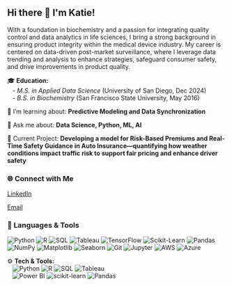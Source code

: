 ## Hi there 👋 I'm Katie! 


With a foundation in biochemistry and a passion for integrating quality control and data analytics in life sciences, I bring a strong background in ensuring product integrity within the medical device industry. My career is centered on data-driven post-market surveillance, where I leverage data trending and analysis to enhance strategies, safeguard consumer safety, and drive improvements in product quality.


🎓 **Education:**  
&nbsp;&nbsp; - *M.S. in Applied Data Science* (University of San Diego, Dec 2024)  
&nbsp;&nbsp; - *B.S. in Biochemistry*  (San Francisco State University, May 2016)

🌱 I’m learning about: **Predictive Modeling and Data Synchronization**

💬 Ask me about: **Data Science, Python, ML, AI**

🔭 Current Project: **Developing a model for Risk-Based Premiums and Real-Time Safety Guidance in Auto Insurance—quantifying how weather conditions impact traffic risk to support fair pricing and enhance driver safety**


### 🌐 Connect with Me
[LinkedIn](https://linkedin.com/in/katiemears/)

[Email](mailto:katieback628@gmail.com)

### 🔧 Languages & Tools
![Python](https://img.shields.io/badge/-Python-blue)
![R](https://img.shields.io/badge/-R-green)
![SQL](https://img.shields.io/badge/-SQL-orange)
![Tableau](https://img.shields.io/badge/-Tableau-blueviolet)
![TensorFlow](https://img.shields.io/badge/-TensorFlow-orange)
![Scikit-Learn](https://img.shields.io/badge/-Scikit--Learn-lightgrey)
![Pandas](https://img.shields.io/badge/-Pandas-blue)
![NumPy](https://img.shields.io/badge/-NumPy-lightblue)
![Matplotlib](https://img.shields.io/badge/-Matplotlib-darkgreen)
![Seaborn](https://img.shields.io/badge/-Seaborn-teal)
![Git](https://img.shields.io/badge/-Git-red)
![Jupyter](https://img.shields.io/badge/-Jupyter-F37626)
![AWS](https://img.shields.io/badge/-AWS-yellowgreen)
![Azure](https://img.shields.io/badge/-Azure-blue)



⚙️ **Tech & Tools:**  
&nbsp;&nbsp; ![Python](https://img.shields.io/badge/-Python-blue) ![R](https://img.shields.io/badge/-R-green) ![SQL](https://img.shields.io/badge/-SQL-orange) ![Tableau](https://img.shields.io/badge/-Tableau-purple)  
&nbsp;&nbsp; ![Power BI](https://img.shields.io/badge/-Power%20BI-yellow) ![scikit-learn](https://img.shields.io/badge/-scikit--learn-orange) ![Pandas](https://img.shields.io/badge/-Pandas-lightblue)  
